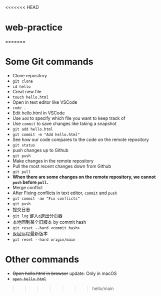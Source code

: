 <<<<<<< HEAD
# web-practice
=======
# Some Git commands
- Clone repository
- `git clone`
- `cd hello`
- Creat new file
- `touch hello.html`
- Open in text editor like VSCode
- `code .`
- Edit hello.html in VSCode
- Use `add` to specify which file you want to keep track of
- Use `commit` to save changes like taking a snapshot
- `git add hello.html`
- `git commit -m "Add hello.html"`
- See how our code compares to the code on the remote repository
- `git status`
- push changes up to Github
- `git push`
- Make changes in the remote repository
- Pull the most recent changes down from Github
- `git pull`
- **When there are some changes on the remote repository, we cannot `push` before `pull`.**
- Merge conflict
- After Fixing conflicts in text editor, `commit` and `push`
- `git commit -am "Fix conflicts"`
- `git push`
- 提交日志
- `git log` 键入`q`退出分页器
- 本地回到某个旧版本 by commit hash
- `git reset --hard <commit hash>`
- 返回远程最新版本
- `git reset --hard origin/main`

# Other commands
- ~~Open hello.html in browser~~ update: Only in macOS
- ~~`open hello.html`~~
>>>>>>> hello/main

